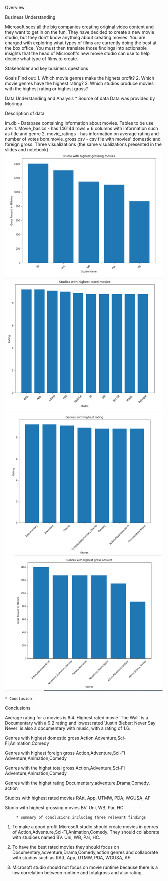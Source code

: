 Overview 
    
 Business Understanding

Microsoft sees all the big companies creating original video content and they want to get in on the fun. They have decided to create a new movie studio, but they don’t know anything about creating movies. You are charged with exploring what types of films are currently doing the best at the box office. You must then translate those findings into actionable insights that the head of Microsoft's new movie studio can use to help decide what type of films to create.
 
   Stakeholder and key business questions
        
   Goals
        Find out:
        1. Which movie genres make the highets profit?
        2. Which movie genres have the highest rating?
        3. Which studios produce movies with the highest rating or highest gross?
   
   
   Data Understanding and Analysis
      * Source of data
          Data was provided by Moringa
   
       
  Description of data
         
   im.db - Database containing information about movies. Tables to be use are:
                1. Movie_basics - has 146144 rows × 6 columns with information such as title and genre
                2. movie_ratings - has information on average rating and number of votes
           bom.movie_gross.csv - csv file with movies' domestic and foreign gross.
   Three visualizations (the same visualizations presented in the slides and notebook)
        <img src="studio_gross.PNG" alt="Studio with highest grossing movies" title="Studio with highest grossing movies">
        <img src="studio_rating.PNG" alt="Studios with highest rated movies" title="Studios with highest rated movies">
        <img src="rating.PNG" alt="Genres with highest rating" title="Genres with highest rating">
        <img src="total_amount.PNG" alt="Genres with highest gross amount" title="Genres with highest gross amount">
        
    
    * Conclusion
       
Conclusions

Average rating for a movies is 6.4. Highest rated movie 'The Wall' is a Documentary with a 9.2 rating and lowest rated 'Justin Bieber: Never Say Never' is also a documentary with music, with a rating of 1.6.

Genres with highest domestic gross
Action,Adventure,Sci-Fi,Animation,Comedy

Genres with highest foreign gross
Action,Adventure,Sci-Fi Adventure,Animation,Comedy

Genres with the highst total gross
Action,Adventure,Sci-Fi Adventure,Animation,Comedy

Genres with the highst rating
Documentary,adventure,Drama,Comedy, action

Studios with highest rated movies
RAtt, App, UTMW, PDA, WGUSA, AF

Studio with highest grossing movies
BV. Uni, WB, Par, HC
         
         
         * Summary of conclusions including three relevant findings
   
   1. To make a good profit Microsoft studio should create movies in genres of Action,Adventure,Sci-Fi,Animation,Comedy. They should collaborate with studioes named BV. Uni, WB, Par, HC.

2. To have the best rated movies they should focus on Documentary,adventure,Drama,Comedy,action genres and collaborate with studios such as RAtt, App, UTMW, PDA, WGUSA, AF.

3. Microsoft studio should not focus on movie runtime because there is a low correlation between runtime and totalgross and also rating.